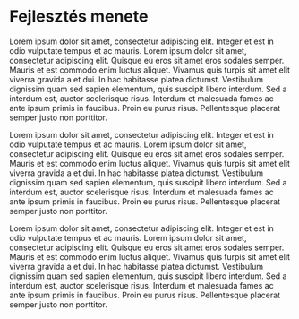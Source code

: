 # Fejlesztés menete

Lorem ipsum dolor sit amet, consectetur adipiscing elit. Integer et est in odio vulputate tempus et ac mauris. Lorem ipsum dolor sit amet, consectetur adipiscing elit. Quisque eu eros sit amet eros sodales semper. Mauris et est commodo enim luctus aliquet. Vivamus quis turpis sit amet elit viverra gravida a et dui. In hac habitasse platea dictumst. Vestibulum dignissim quam sed sapien elementum, quis suscipit libero interdum. Sed a interdum est, auctor scelerisque risus. Interdum et malesuada fames ac ante ipsum primis in faucibus. Proin eu purus risus. Pellentesque placerat semper justo non porttitor.

Lorem ipsum dolor sit amet, consectetur adipiscing elit. Integer et est in odio vulputate tempus et ac mauris. Lorem ipsum dolor sit amet, consectetur adipiscing elit. Quisque eu eros sit amet eros sodales semper. Mauris et est commodo enim luctus aliquet. Vivamus quis turpis sit amet elit viverra gravida a et dui. In hac habitasse platea dictumst. Vestibulum dignissim quam sed sapien elementum, quis suscipit libero interdum. Sed a interdum est, auctor scelerisque risus. Interdum et malesuada fames ac ante ipsum primis in faucibus. Proin eu purus risus. Pellentesque placerat semper justo non porttitor.

Lorem ipsum dolor sit amet, consectetur adipiscing elit. Integer et est in odio vulputate tempus et ac mauris. Lorem ipsum dolor sit amet, consectetur adipiscing elit. Quisque eu eros sit amet eros sodales semper. Mauris et est commodo enim luctus aliquet. Vivamus quis turpis sit amet elit viverra gravida a et dui. In hac habitasse platea dictumst. Vestibulum dignissim quam sed sapien elementum, quis suscipit libero interdum. Sed a interdum est, auctor scelerisque risus. Interdum et malesuada fames ac ante ipsum primis in faucibus. Proin eu purus risus. Pellentesque placerat semper justo non porttitor.

